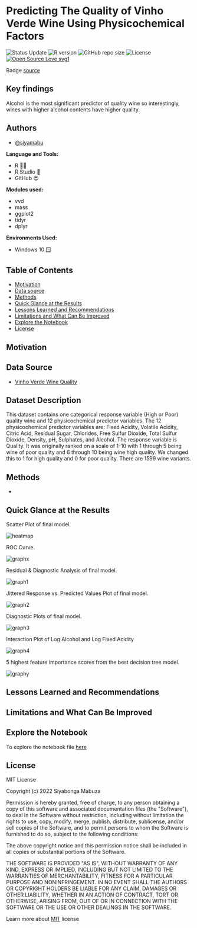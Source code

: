 # Predicting The Quality of Vinho Verde Wine Using Physicochemical Factors

![Status Update](https://img.shields.io/badge/Status-Complete-brightgreen) 
![R version](https://img.shields.io/badge/R%20version-4.2.1%2B-lightgrey)
![GitHub repo size](https://img.shields.io/github/repo-size/siyamabu/Life-Expectancy)
![License](https://img.shields.io/badge/License-MIT-green)
[![Open Source Love svg1](https://badges.frapsoft.com/os/v1/open-source.svg?v=103)](https://github.com/ellerbrock/open-source-badges/)

Badge [source](https://shields.io/)

## Key findings

Alcohol is the most significant predictor of quality wine so interestingly, wines with higher alcohol contents have higher quality. 

## Authors

- [@siyamabu](https://www.github.com/siyamabu)

**Language and Tools:**<br />
* R 🏴‍☠️ 
* R Studio :notebook:
* GitHub :heart_eyes:

**Modules used:**<br />
* vvd
* mass
* ggplot2
* tidyr
* dplyr

**Environments Used:**<br />
* Windows 10 🪟

## Table of Contents

  - [Motivation](#motivation)
  - [Data source](#data-source)
  - [Methods](#methods)
  - [Quick Glance at the Results](#quick-glance-at-the-results)
  - [Lessons Learned and Recommendations](#lessons-learned-and-recommendations)
  - [Limitations and What Can Be Improved](#limitations-and-what-can-be-improved)
  - [Explore the Notebook](#explore-the-notebook)
  - [License](#license)

## Motivation 

## Data Source

- [Vinho Verde Wine Quality](https://www.kaggle.com/uciml/red-wine-quality-cortez-et-al-2009)

## Dataset Description

This dataset contains one categorical response variable (High or Poor) quality wine and 12 physicochemical predictor variables. The 12 physicochemical predictor variables are: Fixed Acidity, Volatile Acidity, Citric Acid, Residual Sugar, Chlorides, Free Sulfur Dioxide, Total Sulfur Dioxide, Density, pH, Sulphates, and Alcohol. The response variable is Quality. It was originally ranked on a scale of 1-10 with 1 through 5 being wine of poor quality and 6 through 10 being wine high quality. We changed this to 1 for high quality and 0 for poor quality. There are 1599 wine variants.


## Methods

- 

## Quick Glance at the Results

Scatter Plot of final model. 

![heatmap](pictures/scatter_plot.png)

ROC Curve. 

![graphx](pictures/auc.png)

Residual & Diagnostic Analysis of final model.

![graph1](pictures/residual%20plots.png) 

Jittered Response vs. Predicted Values Plot of final model. 

![graph2](pictures/jittered.png)

Diagnostic Plots of final model. 

![graph3](pictures/diagnostics.png)

Interaction Plot of Log Alcohol and Log Fixed Acidity

![graph4](pictures/interaction1.png)

5 highest feature importance scores from the best decision tree model.

![graphy](pictures/feature_importance.png) 

## Lessons Learned and Recommendations

## Limitations and What Can Be Improved

## Explore the Notebook

To explore the notebook file [here](https://github.com/siyamabu/Vinho-Verde-Wine/blob/main/vinho_verde_wine.docx)

## License

MIT License

Copyright (c) 2022 Siyabonga Mabuza

Permission is hereby granted, free of charge, to any person obtaining a copy
of this software and associated documentation files (the "Software"), to deal
in the Software without restriction, including without limitation the rights
to use, copy, modify, merge, publish, distribute, sublicense, and/or sell
copies of the Software, and to permit persons to whom the Software is
furnished to do so, subject to the following conditions:

The above copyright notice and this permission notice shall be included in all
copies or substantial portions of the Software.

THE SOFTWARE IS PROVIDED "AS IS", WITHOUT WARRANTY OF ANY KIND, EXPRESS OR
IMPLIED, INCLUDING BUT NOT LIMITED TO THE WARRANTIES OF MERCHANTABILITY,
FITNESS FOR A PARTICULAR PURPOSE AND NONINFRINGEMENT. IN NO EVENT SHALL THE
AUTHORS OR COPYRIGHT HOLDERS BE LIABLE FOR ANY CLAIM, DAMAGES OR OTHER
LIABILITY, WHETHER IN AN ACTION OF CONTRACT, TORT OR OTHERWISE, ARISING FROM,
OUT OF OR IN CONNECTION WITH THE SOFTWARE OR THE USE OR OTHER DEALINGS IN THE
SOFTWARE.

Learn more about [MIT](https://choosealicense.com/licenses/mit/) license

